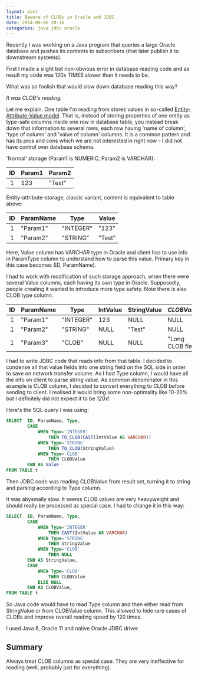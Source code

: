 ```yaml
---
layout: post
title: Beware of CLOBs in Oracle and JDBC
date: 2014-08-06 20:16
categories: java jdbc oracle
---
```

Recently I was working on a Java program that queries a large Oracle database and pushes its contents to subscribers (that later publish it to downstream systems).

First I made a slight but non-obvious error in database reading code and as result my code was 120x TIMES slower than it needs to be.

What was so foolish that would slow down database reading this way?

*It was CLOB's reading*.

Let me explain. One table I'm reading from stores values in so-called [Entity-Attribute-Value model](https://en.wikipedia.org/wiki/Entity–attribute–value_model). That is, instead of storing properties of one entity as type-safe columns inside one row in database table, you instead break down that information to several rows, each row having 'name of column', 'type of column' and 'value of column' columns. It is a common pattern and has its pros and cons which we are not interested in right now - I did not have control over database schema.

'Normal' storage (Param1 is NUMERIC, Param2 is VARCHAR):

  ID | Param1 | Param2
:---:|--------|--------
  1  |  123   | "Test"

Entity-attribute-storage, classic variant, content is equivalent to table above:

  ID | ParamName | Type      | Value
:---:|-----------|-----------|------------
  1  | "Param1"  | "INTEGER" |   "123"
  1  | "Param2"  | "STRING"  |   "Test"
Here, Value column has VARCHAR type in Oracle and client has to use info in ParamType column to understand how to parse this value. Primary key in this case becomes (ID, ParamName).

I had to work with modification of such storage approach, when there were several Value columns, each having its own type in Oracle. Supposedly, people creating it wanted to introduce more type safety. Note there is also CLOB type column.

  ID | ParamName | Type      | IntValue | StringValue | *CLOBValue*
:---:|-----------|-----------|----------|-------------|-------------
  1  | "Param1"  | "INTEGER" |   123	  | NULL	  	  | NULL
  1  | "Param2"  | "STRING"  |   NULL   | "Test"	    | NULL
  1  | "Param3"  | "CLOB"    |   NULL	  | NULL 		    | "Long CLOB field"

I had to write JDBC code that reads info from that table. I decided to condense all that value fields into one string field on the SQL side in order to save on network transfer volume. As I had Type column, I would have all the info on client to parse string value. As common denominator in this example is CLOB column, I decided to convert everything to CLOB before sending to client. I realised it would bring some non-optimality like 10-20% but I definitely did not expect it to be _120x_!

Here's the SQL query I was using:

```sql
SELECT  ID, ParamName, Type,
		CASE
			WHEN Type='INTEGER'
				THEN TO_CLOB(CAST(IntValue AS VARCHAR))
			WHEN Type='STRING'
				THEN TO_CLOB(StringValue)
			WHEN Type='CLOB'
				THEN CLOBValue
		END AS Value
FROM TABLE t
```
Then JDBC code was reading CLOBValue from result set, turning it to string and parsing according to Type column.

It was abysmally slow. It seems CLOB values are very heavyweight and should really be processed as special case. I had to change it in this way:

```sql
SELECT  ID, ParamName, Type,
		CASE
			WHEN Type='INTEGER'
				THEN CAST(IntValue AS VARCHAR)
			WHEN Type='STRING'
				THEN StringValue
			WHEN Type='CLOB'
				THEN NULL
		END AS StringValue,
		CASE
			WHEN Type='CLOB'
				THEN CLOBValue
			ELSE NULL
		END AS CLOBValue,
FROM TABLE t
```
So Java code would have to read Type column and then either read from StringValue or from CLOBValue column. This allowed to hide rare cases of CLOBs and improve overall reading speed by 120 times.

I used Java 8, Oracle 11 and native Oracle JDBC driver.

## Summary
Always treat CLOB columns as special case. They are very ineffective for reading (well, probably just for everything).
